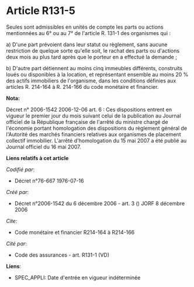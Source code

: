 # Article R131-5

Seules sont admissibles en unités de compte les parts ou actions mentionnées au 6° ou au 7° de l'article R. 131-1 des
organismes qui :

a) D'une part prévoient dans leur statut ou règlement, sans aucune restriction de quelque sorte qu'elle soit, le rachat des
parts ou d'actions deux mois au plus tard après que le porteur en a effectué la demande ;

b) D'autre part détiennent au moins cinq immeubles différents, construits loués ou disponibles à la location, et représentant
ensemble au moins 20 % des actifs immobiliers de l'organisme, dans les conditions définies aux articles R. 214-164 à R.
214-166 du code monétaire et financier.

**Nota:**

Décret n° 2006-1542 2006-12-06 art. 6 : Ces dispositions entrent en vigueur le premier jour du mois suivant celui de la
publication au Journal officiel de la République française de l'arrêté du ministre chargé de l'économie portant homologation
des dispositions du règlement général de l'Autorité des marchés financiers relatives aux organismes de placement collectif
immobilier. L'arrêté d'homologation du 15 mai 2007 a été publié au Journal officiel du 16 mai 2007.

**Liens relatifs à cet article**

_Codifié par_:

  - Décret n°76-667 1976-07-16

_Créé par_:

  - Décret n°2006-1542 du 6 décembre 2006 - art. 3 () JORF 8 décembre 2006

_Cite_:

  - Code monétaire et financier R214-164 à R214-166

_Cité par_:

  - Code des assurances - art. R131-1 (VD)

**Liens**:

  - SPEC_APPLI: Date d'entrée en vigueur indéterminée
